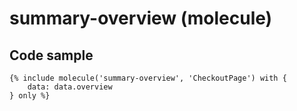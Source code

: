 # summary-overview (molecule)



## Code sample 

```
{% include molecule('summary-overview', 'CheckoutPage') with {
    data: data.overview
} only %}
```
